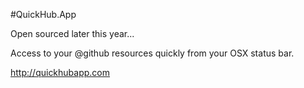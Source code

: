 #QuickHub.App

Open sourced later this year...

Access to your @github resources quickly from your OSX status bar.

http://quickhubapp.com
